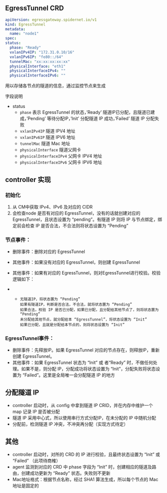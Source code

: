 ## EgressTunnel CRD

```yaml
apiVersion: egressgateway.spidernet.io/v1
kind: EgressTunnel
metadata:
  name: "node1"
spec:
status:
  phase: "Ready"
  vxlanIPv4IP: "172.31.0.10/16"
  vxlanIPv6IP: "fe80::/64"
  tunnelMac: "xx:xx:xx:xx:xx"
  physicalInterface: "eth1"
  physicalInterfaceIPv4: ""
  physicalInterfaceIPv6: ""
```

用以存储各节点的隧道的信息，通过监控节点来生成

字段说明
* status
    * `phase` 表示 EgressTunnel  的状态，’Ready’ 隧道IP已分配，且隧道已建成，’Pending’ 等待分配IP，’Init’ 分配隧道 IP 成功，’Failed’ 隧道 IP 分配失败
    * `vxlanIPv4IP` 隧道 IPV4 地址
    * `vxlanIPv6IP` 隧道 IPV6 地址
    * `tunnelMac` 隧道 Mac 地址
    * `physicalInterface` 隧道父网卡
    * `physicalInterfaceIPv4` 父网卡 IPV4 地址
    * `physicalInterfaceIPv6` 父网卡 IPV6 地址


## controller 实现

### 初始化
1. 从 CM中获取 IPv4、IPv6 及对应的 CIDR
2. 会检查node 是否有对应的 EgressTunnel，没有的话就创建对应的EgressTunnel，且状态设置为 “pending”。有隧道 IP 则将 IP 与节点绑定，绑定前会检查 IP 是否合法，不合法则将状态设置为 “Pending”

### 节点事件：
- 删除事件：删除对应的 EgressTunnel
- 其他事件：如果没有对应的 EgressTunnel，则创建 EgressTunnel
- 其他事件：如果有对应的 EgressTunnel，则对EgressTunnel进行校验。校验逻辑如下：

- -     无隧道IP，将状态置为 “Pending”
        如果有隧道IP，判断是否合法，不合法，就将状态置为 “Pending”
        如果合法，校验 IP 是否已分配，如果已分配，且分配给其他节点了，则将状态置为 “Pending”
        未分配给其他节点，就分配给本 “EgressTunnel”，将状态设置为 “Init”
        如果已分配，且就是分配给本节点的，则将状态设置为 “Init”

### EgressTunnel事件：
- 删除事件：先释放IP。如果 EgressTunnel 对应的节点存在，则释放IP，重新创建 EgressTunnel。
- 其他事件：如果 EgressTunnel 状态为 “Init” 或 者“Ready” 时，不做任何处理。如果不是，则分配 IP，分配成功将状态设置为 “Init”，分配失败将状态设置为 “Failed”。这里是全局唯一会分配隧道 IP 的地方


## 分配隧道 IP
- controller 启动时，从 config 中拿到隧道 IP CRID，并在内存中维护一个 map 记录 IP 是否被分配
- 隧道 IP 采用中心式，所以使用串行方式分配IP，在未分配的 IP 中随机分配
- 分配前，检测隧道 IP 冲突，不冲突再分配（实现方式待定）

## 其他
- controller 启动时，对所的 CRD 的 IP 进行校验，且最终状态设置为 “Init” 或 “Failed” （此项待商榷）
- agent 监测到对应的 CRD 中 phase 字段为 “Init” 时，创建相应的隧道及路由，创建成功更新为 “Ready” 状态。失败则不更新
- Mac地址格式：根据节点名称，经过 SHA1 算法生成，所以每个节点的 Mac 地址是固定的


